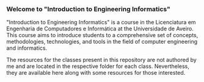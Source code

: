 ### Welcome to "Introduction to Engineering Informatics"

"Introduction to Engineering Informatics" is a course in the Licenciatura em Engenharia de Computadores e Informática at the Universidade de Aveiro. This course aims to introduce students to a comprehensive set of concepts, methodologies, technologies, and tools in the field of computer engineering and informatics.  

The resources for the classes present in this repository are not authored by me and are located in the respective folder for each class. Nevertheless, they are available here along with some resources for those interested.